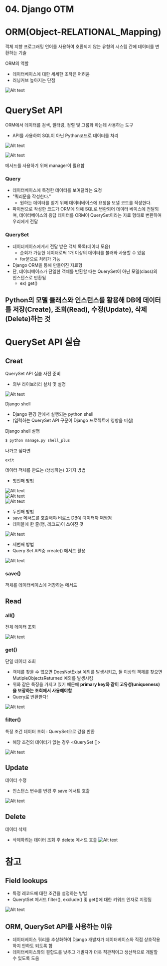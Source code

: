 # 04. Django OTM
# ORM(Object-RELATIONAL_Mapping)
객체 지향 프로그래밍 언어를 사용하여 호환되지 않는 유형의 시스템 간에 데이터를 변환하는 기술

ORM의 역할  
- 데이터베이스에 대한 세세한 조작은 어려움
- 러닝커브 높아지는 단점

![Alt text](images/image.png)

# QuerySet API
ORM에서 데이터를 검색, 필터링, 정렬 및 그룹화 하는데 사용하는 도구
- API를 사용하여 SQL이 아닌 Python코드로 데이터를 처리

![Alt text](images/image-1.png)

![Alt text](images/image-2.png)

메서드를 사용하기 위해 manager이 필요함

### Query
- 데이터베이스에 특정한 데이터를 보여달라는 요청
- "쿼리문을 작성한다."
    - 원하는 데이터를 얻기 위해 데이터베이스에 요청을 보낼 코드를 작성한다.
- 파이썬으로 작성한 코드가 ORM에 의헤 SQL로 변환되어 데이터 베이스에 전달되며, 데이터베이스의 응답 데이터를 ORM이 QuerySet이라는 자료 형태로 변환하여 우리에게 전달

### QuerySet
- 데이터베이스에게서 전달 받은 객체 목록(데이터 모음)
    - 순회가 가능한 데이터로써 1개 이상의 데이터를 불러와 사용할 수 있음
    - for문으로 처리가 가능
- Django ORM을 통해 만들어진 자료형
- 단, 데이터베이스가 단일한 객체를 반환할 때는 QuerySet이 아닌 모델(class)의 인스턴스로 반환됨 
    - ex) get()

## Python의 모델 클래스와 인스턴스를 활용해 DB에 데이터를 저장(Create), 조회(Read), 수정(Update), 삭제(Delete)하는 것

# QuerySet API 실습
## Creat
QuerySet API 실습 사전 준비
- 외부 라이브러리 설치 및 설정

![Alt text](images/image-3.png)

Django shell
- Django 환경 안에서 실행되는 python shell
- (입력하는 QuerySet API 구문이 Django 프로젝트에 영향을 미침)

Django shell 실행
```bash
$ python manage.py shell_plus
```
나가고 싶다면
```
exit
```

데이터 객체를 만드는 (생성하는) 3가지 방법
- 첫번째 방법  

![Alt text](images/image-4.png)  
![Alt text](images/image-5.png)  
![Alt text](images/image-6.png)

- 두번째 방법
- save 메서드를 호출해야 비로소 DB예 뗴이터까 쩌짱뙴
- 테이블에 한 줄(행, 레코드)이 쓰여진 것

![Alt text](images/image-7.png)

- 세번째 방법
- Query Set API중 create() 메서드 활용

![Alt text](images/image-8.png)

### save()
객체를 데이터베이스에 저장하는 메서드

## Read
### all()
전체 데이터 조회

![Alt text](images/image-9.png)

### get()
단일 데이터 조회
- 객체를 찾을 수 없으면 DoesNotExist 예외를 발생시키고, 둘 이상의 객체를 찾으면 MutipleObjectsReturned 예외를 발생시킴
- 위와 같은 특징을 가지고 있기 때문에 **primary key와 같이 고유성(uniqueness)을 보장하는 조회에서 사용해야함**
- Query로 반환한다!

![Alt text](images/image-10.png)


### filter()
특정 조건 데이터 조회 : QuerySet으로 값을 반환
- 해당 조건의 데이터가 없는 경우 <QuerySet []>

![Alt text](images/image-11.png)

## Update
데이터 수정
- 인스턴스 변수를 변경 후 save 메서트 호출

![Alt text](images/image-12.png)

## Delete
데이터 삭제
- 삭제하려는 데이터 조회 후 delete 메서드 호출
![Alt text](images/image-13.png)

# 참고
## Field lookups
- 특정 레코드에 대한 조건을 설정하는 방법
- QuerytSet 메서드 filter(), exclude() 및 get()에 대한 키워드 인자로 지정됨

![Alt text](images/image-14.png)

## ORM, QuerySet API를 사용하는 이유
- 데이터베이스 쿼리를 추상화하여 Django 개발자가 데이터베이스와 직접 상호작용하지 안하도 되도록 함
- 데이터베이스와의 결합도를 낮추고 개발자가 더욱 직관적이고 생산적으로 개발할 수 있도록 도움